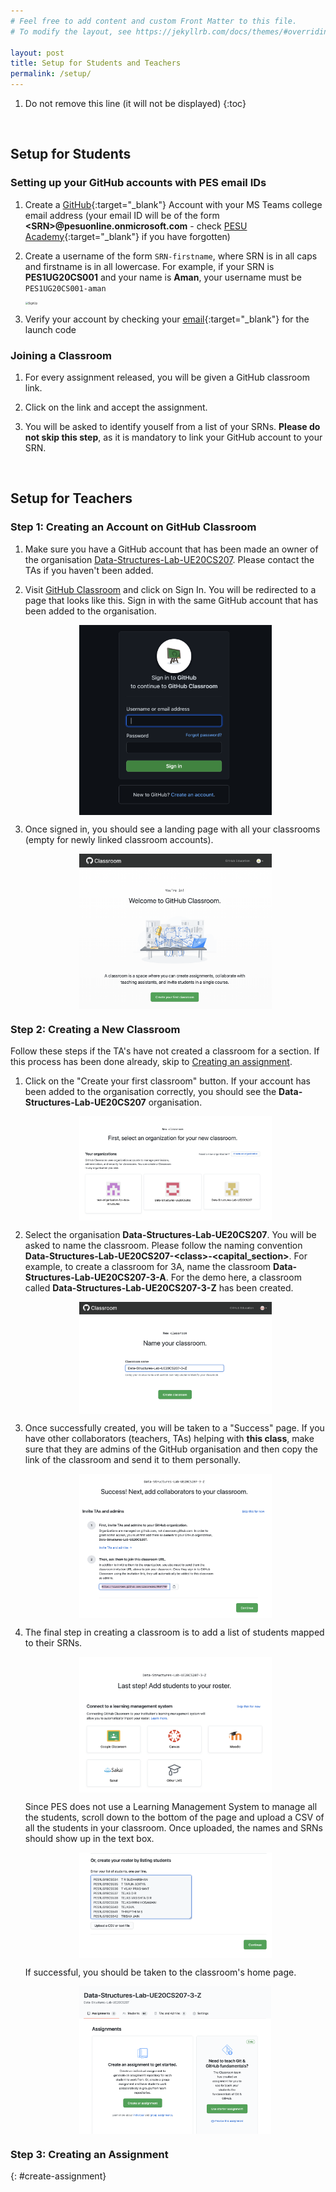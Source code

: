 ```yaml
---
# Feel free to add content and custom Front Matter to this file.
# To modify the layout, see https://jekyllrb.com/docs/themes/#overriding-theme-defaults

layout: post
title: Setup for Students and Teachers
permalink: /setup/
---
```


1. Do not remove this line (it will not be displayed)
{:toc}

&nbsp;
&nbsp;
&nbsp;

## Setup for Students

### Setting up your GitHub accounts with PES email IDs

1. Create a [GitHub](https://github.com){:target="_blank"} Account with your MS Teams college email address (your email ID will be of the form **\<SRN\>@pesuonline.onmicrosoft.com** - check [PESU Academy](https://www.pesuacademy.com/Academy/){:target="_blank"} if you have forgotten)

2. Create a username of the form `SRN-firstname`, where SRN is in all caps and firstname is in all lowercase. For example, if your SRN is **PES1UG20CS001** and your name is **Aman**, your username must be `PES1UG20CS001-aman`

    <img src="/assets/images/SignUp.png" alt="SignUp" style="zoom:30%; display: block; margin-left: auto;  margin-right: auto;" />

3. Verify your account by checking your [email](https://outlook.office365.com){:target="_blank"} for the launch code

### Joining a Classroom

1. For every assignment released, you will be given a GitHub classroom link.

2. Click on the link and accept the assignment.

3. You will be asked to identify youself from a list of your SRNs. **Please do not skip this step**, as it is mandatory to link your GitHub account to your SRN.

&nbsp;
&nbsp;

## Setup for Teachers

### Step 1: Creating an Account on GitHub Classroom

1. Make sure you have a GitHub account that has been made an owner of the organisation [Data-Structures-Lab-UE20CS207](https://github.com/Data-Structures-Lab-UE20CS207). Please contact the TAs if you haven't been added.

2. Visit [GitHub Classroom](https://classroom.github.com/) and click on Sign In. You will be redirected to a page that looks like this. Sign in with the same GitHub account that has been added to the organisation.

    <img src="/assets/images/GitHub_classroom_sign_in.png" alt="GitHub_classroom_sign_in" style="zoom:30%; display: block; margin-left: auto;  margin-right: auto;" />

3. Once signed in, you should see a landing page with all your classrooms (empty for newly linked classroom accounts).

    <img src="/assets/images/GitHub_classroom_create.png" alt="GitHub_classroom_create" style="zoom:30%; display: block; margin-left: auto;  margin-right: auto;" />

### Step 2: Creating a New Classroom

Follow these steps if the TA's have not created a classroom for a section. If this process has been done already, skip to [Creating an assignment](#create-assignment).

1. Click on the "Create your first classroom" button. If your account has been added to the organisation correctly, you should see the **Data-Structures-Lab-UE20CS207** organisation.

    <img src="/assets/images/GitHub_classroom_create_new.png" alt="GitHub_classroom_create_new" style="zoom:30%; display: block; margin-left: auto;  margin-right: auto;" />

2. Select the organisation **Data-Structures-Lab-UE20CS207**. You will be asked to name the classroom. Please follow the naming convention **Data-Structures-Lab-UE20CS207-\<class\>-\<capital_section\>**. For example, to create a classroom for 3A, name the classroom **Data-Structures-Lab-UE20CS207-3-A**. For the demo here, a classroom called **Data-Structures-Lab-UE20CS207-3-Z** has been created.

    <img src="/assets/images/GitHub_classroom_name.png" alt="GitHub_classroom_name" style="zoom:30%; display: block; margin-left: auto;  margin-right: auto;" />

3. Once successfully created, you will be taken to a "Success" page. If you have other collaborators (teachers, TAs) helping with **this class**, make sure that they are admins of the GitHub organisation and then copy the link of the classroom and send it to them personally.

    <img src="/assets/images/GitHub_collab.png" alt="GitHub_collab" style="zoom:30%; display: block; margin-left: auto;  margin-right: auto;" />

4. The final step in creating a classroom is to add a list of students mapped to their SRNs.

    <img src="/assets/images/GitHub_classroom_roster.png" alt="GitHub_classroom_roster" style="zoom:30%; display: block; margin-left: auto;  margin-right: auto;" />

    Since PES does not use a Learning Management System to manage all the students, scroll down to the bottom of the page and upload a CSV of all the students in your classroom. Once uploaded, the names and SRNs should show up in the text box.

    <img src="/assets/images/GitHub_classroom_names.png" alt="GitHub_classroom_names" style="zoom:30%; display: block; margin-left: auto;  margin-right: auto;" />

    If successful, you should be taken to the classroom's home page.

    <img src="/assets/images/GitHub_classroom_home.png" alt="GitHub_classroom_home" style="zoom:30%; display: block; margin-left: auto;  margin-right: auto;" />

### Step 3: Creating an Assignment
{: #create-assignment}
